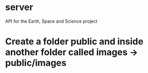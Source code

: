 # server
API for the Earth, Space and Science project

# Create a folder public and inside another folder called images  -> public/images
